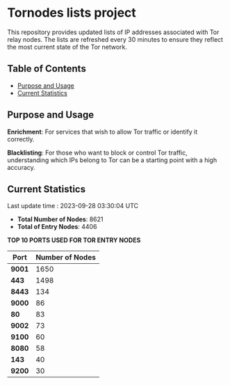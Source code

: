 # Tornodes lists project

This repository provides updated lists of IP addresses associated with Tor relay nodes. The lists are refreshed every 30 minutes to ensure they reflect the most current state of the Tor network.

## Table of Contents

- [Purpose and Usage](#purpose-and-usage)
- [Current Statistics](#current-statistics)


## Purpose and Usage

**Enrichment**: For services that wish to allow Tor traffic or identify it correctly.

**Blacklisting**: For those who want to block or control Tor traffic, understanding which IPs belong to Tor can be a starting point with a high accuracy.

## Current Statistics

Last update time : 2023-09-28 03:30:04 UTC

- **Total Number of Nodes**: 8621
- **Total of Entry Nodes**: 4406

**TOP 10 PORTS USED FOR TOR ENTRY NODES**

| **Port** | **Number of Nodes** |
|------|-----------------|
| **9001**   | 1650  |
| **443**   | 1498  |
| **8443**   | 134  |
| **9000**   | 86  |
| **80**   | 83  |
| **9002**   | 73  |
| **9100**   | 60  |
| **8080**   | 58  |
| **143**   | 40  |
| **9200**   | 30  |

